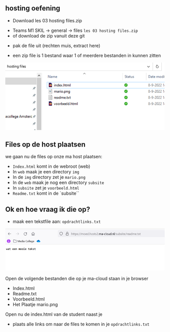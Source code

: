 ## hosting oefening


- Download les 03 hosting files.zip
* Teams M1 SKIL -> general -> files `les 03 hosting files.zip`
* of download de zip vanuit deze git

- pak de file uit (rechten muis, extract here)
* een zip file is 1 bestand waar 1 of meerdere bestanden in kunnen zitten


![files.PNG](files.PNG)

## Files op de host plaatsen

we gaan nu de files op onze ma host plaatsen:


- `Index.html` komt in de webroot (web)
- In `web` maak je een directory `img`
- In de `img` directory zet je `mario.png`
- In de `web` maak je nog een directory `subsite`
- In `subsite` zet je `voorbeeld.html`
- `Readme.txt` komt in de `subsite``


## Ok en hoe vraag ik die op?

- maak een tekstfile aan: `opdrachtlinks.txt`

![inbrowser.PNG](inbrowser.PNG)

Open de volgende bestanden die op je ma-cloud staan in je browser 

- Index.html
- Readme.txt
- Voorbeeld.html
- Het Plaatje mario.png

Open nu de index.html van de student naast je

- plaats alle links om naar de files te komen in je `opdrachtlinks.txt`

